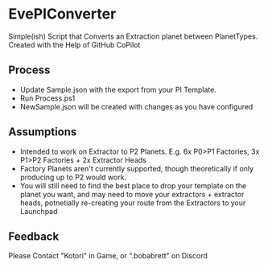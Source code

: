 # EvePIConverter
Simple(ish) Script that Converts an Extraction planet between PlanetTypes. Created with the Help of GitHub CoPilot

## Process

- Update Sample.json with the export from your PI Template. 
- Run Process.ps1
- NewSample.json will be created with changes as you have configured


## Assumptions

- Intended to work on Extractor to P2 Planets. E.g. 6x P0>P1 Factories, 3x P1>P2 Factories + 2x Extractor Heads
- Factory Planets aren't currently supported, though theoretically if only producing up to P2 would work. 
- You will still need to find the best place to drop your template on the planet you want, and may need to move your extractors + extractor heads, potnetially re-creating your route from the Extractors to your Launchpad

## Feedback

Please Contact "Kotori" in Game, or ".bobabrett" on Discord